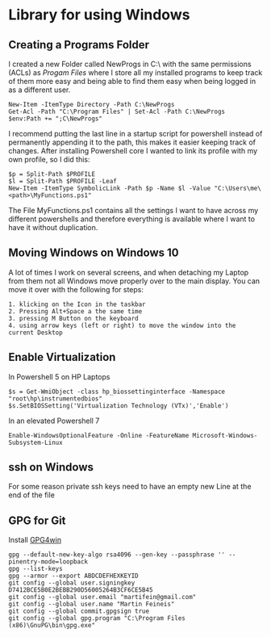# Library for using Windows
## Creating a Programs Folder
I created a new Folder called NewProgs in C:\ with the same permissions (ACLs) as _Progam Files_ where I store all my installed programs to keep track of them more easy and being able to find them easy when being logged in as a different user.
```
New-Item -ItemType Directory -Path C:\NewProgs
Get-Acl -Path "C:\Program Files" | Set-Acl -Path C:\NewProgs
$env:Path += ";C\NewProgs"
```
I recommend putting the last line in a startup script for powershell instead of permanently appending it to the path, this makes it easier keeping track of changes.
After installing Powershell core I wanted to link its profile with my own profile, so I did this:
```
$p = Split-Path $PROFILE
$l = Split-Path $PROFILE -Leaf
New-Item -ItemType SymbolicLink -Path $p -Name $l -Value "C:\Users\me\<path>\MyFunctions.ps1"
```
The File MyFunctions.ps1 contains all the settings I want to have across my different powershells and therefore everything is available where I want to have it without duplication.
## Moving Windows on Windows 10
A lot of times I work on several screens, and when detaching my Laptop from them not all Windows move properly over to the main display. You can move it over with the following for steps:    
```
1. klicking on the Icon in the taskbar  
2. Pressing Alt+Space a the same time  
3. pressing M Button on the keyboard  
4. using arrow keys (left or right) to move the window into the current Desktop  
```
## Enable Virtualization
In Powershell 5 on HP Laptops
```
$s = Get-WmiObject -class hp_biossettinginterface -Namespace "root\hp\instrumentedbios"
$s.SetBIOSSetting('Virtualization Technology (VTx)','Enable')
```
In an elevated Powershell 7
```
Enable-WindowsOptionalFeature -Online -FeatureName Microsoft-Windows-Subsystem-Linux
```
## ssh on Windows
For some reason private ssh keys need to have an empty new Line at the end of the file
## GPG for Git
Install [GPG4win](https://www.gnupg.org/download/)
```
gpg --default-new-key-algo rsa4096 --gen-key --passphrase '' --pinentry-mode=loopback
gpg --list-keys
gpg --armor --export ABDCDEFHEXKEYID
git config --global user.signingkey D7412BCE5B0E2BEBB290D56005264B3CF6CE5B45
git config --global user.email "martifein@gmail.com"
git config --global user.name "Martin Feineis"
git config --global commit.gpgsign true
git config --global gpg.program "C:\Program Files (x86)\GnuPG\bin\gpg.exe"
```
